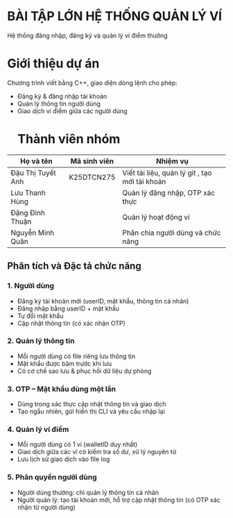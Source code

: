 # BÀI TẬP LỚN HỆ THỐNG QUẢN LÝ VÍ
Hệ thống đăng nhập, đăng ký và quản lý ví điểm thưởng

 # Giới thiệu dự án

Chương trình viết bằng C++, giao diện dòng lệnh cho phép:
- Đăng ký & đăng nhập tài khoản
- Quản lý thông tin người dùng
- Giao dịch ví điểm giữa các người dùng
  # Thành viên nhóm
| Họ và tên            | Mã sinh viên  | Nhiệm vụ                               |
|----------------------|---------------|----------------------------------------|
| Đậu Thị Tuyết Anh    | K25DTCN275    | Viết tài liệu, quản lý git  , tạo mới tài khoản           |
| Lưu Thanh Hùng       |               | Quản lý đăng nhập, OTP xác thực        |
| Đặng Đình Thuận      |               | Quản lý hoạt động ví 
| Nguyễn Minh Quân     |               | Phân chia người dùng và chức năng       |
## Phân tích và Đặc tả chức năng
### 1. Người dùng
- Đăng ký tài khoản mới (userID, mật khẩu, thông tin cá nhân)
- Đăng nhập bằng userID + mật khẩu
- Tự đổi mật khẩu
- Cập nhật thông tin (có xác nhận OTP)

### 2. Quản lý thông tin
- Mỗi người dùng có file riêng lưu thông tin
- Mật khẩu được băm trước khi lưu
- Có cơ chế sao lưu & phục hồi dữ liệu dự phòng

### 3. OTP – Mật khẩu dùng một lần
- Dùng trong xác thực cập nhật thông tin và giao dịch
- Tạo ngẫu nhiên, gửi hiển thị CLI và yêu cầu nhập lại

### 4. Quản lý ví điểm
- Mỗi người dùng có 1 ví (walletID duy nhất)
- Giao dịch giữa các ví có kiểm tra số dư, xử lý nguyên tử
- Lưu lịch sử giao dịch vào file log

### 5. Phân quyền người dùng
- Người dùng thường: chỉ quản lý thông tin cá nhân
- Người quản lý: tạo tài khoản mới, hỗ trợ cập nhật thông tin (có OTP xác nhận từ người dùng)
